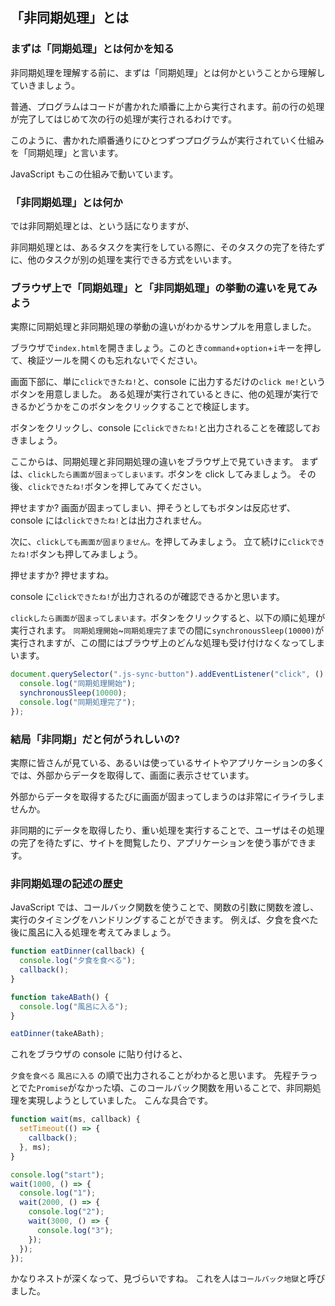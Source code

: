 ## 「非同期処理」とは

### まずは「同期処理」とは何かを知る

非同期処理を理解する前に、まずは「同期処理」とは何かということから理解していきましょう。

普通、プログラムはコードが書かれた順番に上から実行されます。前の行の処理が完了してはじめて次の行の処理が実行されるわけです。

このように、書かれた順番通りにひとつずつプログラムが実行されていく仕組みを「同期処理」と言います。

JavaScript もこの仕組みで動いています。

### 「非同期処理」とは何か

では非同期処理とは、という話になりますが、

非同期処理とは、あるタスクを実行をしている際に、そのタスクの完了を待たずに、他のタスクが別の処理を実行できる方式をいいます。

### ブラウザ上で「同期処理」と「非同期処理」の挙動の違いを見てみよう

実際に同期処理と非同期処理の挙動の違いがわかるサンプルを用意しました。

ブラウザで`index.html`を開きましょう。このとき`command`+`option`+`i`キーを押して、検証ツールを開くのも忘れないでください。

画面下部に、単に`clickできたね!`と、console に出力するだけの`click me!`というボタンを用意しました。
ある処理が実行されているときに、他の処理が実行できるかどうかをこのボタンをクリックすることで検証します。

ボタンをクリックし、console に`clickできたね!`と出力されることを確認しておきましょう。

ここからは、同期処理と非同期処理の違いをブラウザ上で見ていきます。
まずは、`clickしたら画面が固まってしまいます。`ボタンを click してみましょう。
その後、`clickできたね!`ボタンを押してみてください。

押せますか?
画面が固まってしまい、押そうとしてもボタンは反応せず、 console には`clickできたね!`とは出力されません。

次に、`clickしても画面が固まりません。`を押してみましょう。
立て続けに`clickできたね!`ボタンも押してみましょう。

押せますか?
押せますね。

console に`clickできたね!`が出力されるのが確認できるかと思います。

`clickしたら画面が固まってしまいます。`ボタンをクリックすると、以下の順に処理が実行されます。
`同期処理開始`~`同期処理完了`までの間に`synchronousSleep(10000)`が実行されますが、この間にはブラウザ上のどんな処理も受け付けなくなってしまいます。

```js
document.querySelector(".js-sync-button").addEventListener("click", () => {
  console.log("同期処理開始");
  synchronousSleep(10000);
  console.log("同期処理完了");
});
```

### 結局「非同期」だと何がうれしいの?

実際に皆さんが見ている、あるいは使っているサイトやアプリケーションの多くでは、外部からデータを取得して、画面に表示させています。

外部からデータを取得するたびに画面が固まってしまうのは非常にイライラしませんか。

非同期的にデータを取得したり、重い処理を実行することで、ユーザはその処理の完了を待たずに、サイトを閲覧したり、アプリケーションを使う事ができます。

### 非同期処理の記述の歴史

JavaScript では、コールバック関数を使うことで、関数の引数に関数を渡し、実行のタイミングをハンドリングすることができます。
例えば、夕食を食べた後に風呂に入る処理を考えてみましょう。

```js
function eatDinner(callback) {
  console.log("夕食を食べる");
  callback();
}

function takeABath() {
  console.log("風呂に入る");
}

eatDinner(takeABath);
```

これをブラウザの console に貼り付けると、

`夕食を食べる`
`風呂に入る`
の順で出力されることがわかると思います。
先程チラっとでた`Promise`がなかった頃、このコールバック関数を用いることで、非同期処理を実現しようとしていました。
こんな具合です。

```js
function wait(ms, callback) {
  setTimeout(() => {
    callback();
  }, ms);
}

console.log("start");
wait(1000, () => {
  console.log("1");
  wait(2000, () => {
    console.log("2");
    wait(3000, () => {
      console.log("3");
    });
  });
});
```

かなりネストが深くなって、見づらいですね。
これを人は`コールバック地獄`と呼びました。

